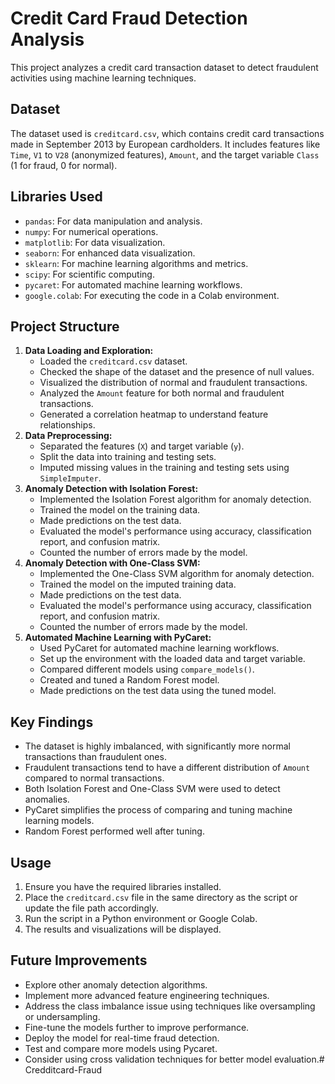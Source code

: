# Credit Card Fraud Detection Analysis

This project analyzes a credit card transaction dataset to detect fraudulent activities using machine learning techniques.

## Dataset

The dataset used is `creditcard.csv`, which contains credit card transactions made in September 2013 by European cardholders. It includes features like `Time`, `V1` to `V28` (anonymized features), `Amount`, and the target variable `Class` (1 for fraud, 0 for normal).

## Libraries Used

-   `pandas`: For data manipulation and analysis.
-   `numpy`: For numerical operations.
-   `matplotlib`: For data visualization.
-   `seaborn`: For enhanced data visualization.
-   `sklearn`: For machine learning algorithms and metrics.
-   `scipy`: For scientific computing.
-   `pycaret`: For automated machine learning workflows.
-   `google.colab`: For executing the code in a Colab environment.

## Project Structure

1.  **Data Loading and Exploration:**
    -   Loaded the `creditcard.csv` dataset.
    -   Checked the shape of the dataset and the presence of null values.
    -   Visualized the distribution of normal and fraudulent transactions.
    -   Analyzed the `Amount` feature for both normal and fraudulent transactions.
    -   Generated a correlation heatmap to understand feature relationships.
2.  **Data Preprocessing:**
    -   Separated the features (`X`) and target variable (`y`).
    -   Split the data into training and testing sets.
    -   Imputed missing values in the training and testing sets using `SimpleImputer`.
3.  **Anomaly Detection with Isolation Forest:**
    -   Implemented the Isolation Forest algorithm for anomaly detection.
    -   Trained the model on the training data.
    -   Made predictions on the test data.
    -   Evaluated the model's performance using accuracy, classification report, and confusion matrix.
    -   Counted the number of errors made by the model.
4.  **Anomaly Detection with One-Class SVM:**
    -   Implemented the One-Class SVM algorithm for anomaly detection.
    -   Trained the model on the imputed training data.
    -   Made predictions on the test data.
    -   Evaluated the model's performance using accuracy, classification report, and confusion matrix.
    -   Counted the number of errors made by the model.
5.  **Automated Machine Learning with PyCaret:**
    -   Used PyCaret for automated machine learning workflows.
    -   Set up the environment with the loaded data and target variable.
    -   Compared different models using `compare_models()`.
    -   Created and tuned a Random Forest model.
    -   Made predictions on the test data using the tuned model.

## Key Findings

-   The dataset is highly imbalanced, with significantly more normal transactions than fraudulent ones.
-   Fraudulent transactions tend to have a different distribution of `Amount` compared to normal transactions.
-   Both Isolation Forest and One-Class SVM were used to detect anomalies.
-   PyCaret simplifies the process of comparing and tuning machine learning models.
-   Random Forest performed well after tuning.

## Usage

1.  Ensure you have the required libraries installed.
2.  Place the `creditcard.csv` file in the same directory as the script or update the file path accordingly.
3.  Run the script in a Python environment or Google Colab.
4.  The results and visualizations will be displayed.

## Future Improvements

-   Explore other anomaly detection algorithms.
-   Implement more advanced feature engineering techniques.
-   Address the class imbalance issue using techniques like oversampling or undersampling.
-   Fine-tune the models further to improve performance.
-   Deploy the model for real-time fraud detection.
-   Test and compare more models using Pycaret.
-   Consider using cross validation techniques for better model evaluation.# Credditcard-Fraud
